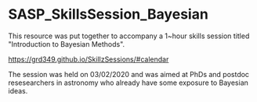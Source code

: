 # SASP_SkillsSession_Bayesian

This resource was put together to accompany a 1~hour skills session titled "Introduction to Bayesian Methods". 

https://grd349.github.io/SkillzSessions/#calendar

The session was held on 03/02/2020 and was aimed at PhDs and postdoc resesearchers in astronomy who already have some exposure to Bayesian ideas.
